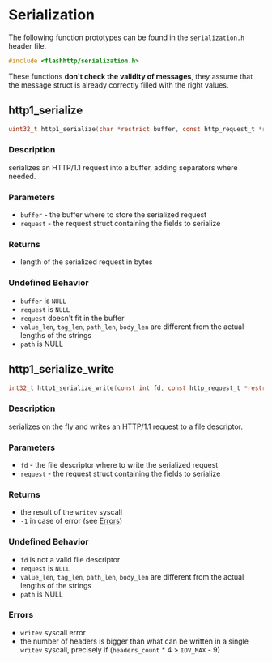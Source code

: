 # Serialization

The following function prototypes can be found in the `serialization.h` header file.

```c
#include <flashhttp/serialization.h>
```

These functions **don't check the validity of messages**, they assume that the message struct is already correctly filled with the right values.

## http1_serialize

```c
uint32_t http1_serialize(char *restrict buffer, const http_request_t *restrict request)
```

### Description
serializes an HTTP/1.1 request into a buffer, adding separators where needed.

### Parameters

- `buffer` - the buffer where to store the serialized request
- `request` - the request struct containing the fields to serialize

### Returns

- length of the serialized request in bytes

### Undefined Behavior

- `buffer` is `NULL`
- `request` is `NULL`
- `request` doesn't fit in the buffer
- `value_len`, `tag_len`, `path_len`, `body_len` are different from the actual lengths of the strings
- `path` is NULL

## http1_serialize_write

```c
int32_t http1_serialize_write(const int fd, const http_request_t *restrict request)
```

### Description
serializes on the fly and writes an HTTP/1.1 request to a file descriptor.

### Parameters

- `fd` - the file descriptor where to write the serialized request
- `request` - the request struct containing the fields to serialize

### Returns

- the result of the `writev` syscall
- `-1` in case of error (see [Errors](#errors))

### Undefined Behavior

- `fd` is not a valid file descriptor
- `request` is `NULL`
- `value_len`, `tag_len`, `path_len`, `body_len` are different from the actual lengths of the strings
- `path` is NULL

### Errors

- `writev` syscall error
- the number of headers is bigger than what can be written in a single `writev` syscall, precisely if (`headers_count` * 4 > `IOV_MAX` - 9)

